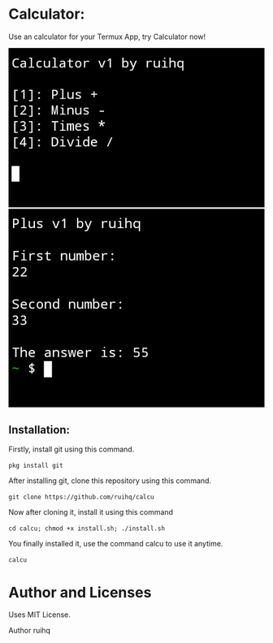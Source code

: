 # Calculator:
Use an calculator for your Termux App, try Calculator now!

<img src="images/img1.jpg">
<img src="images/img2.jpg">

## Installation:
Firstly, install git using this command.

```pkg install git```

After installing git, clone this repository using this command.

```git clone https://github.com/ruihq/calcu```

Now after cloning it, install it using this command

```cd calcu; chmod +x install.sh; ./install.sh```

You finally installed it, use the command calcu to use it anytime.

```calcu```

# Author and Licenses
Uses MIT License.

Author ruihq